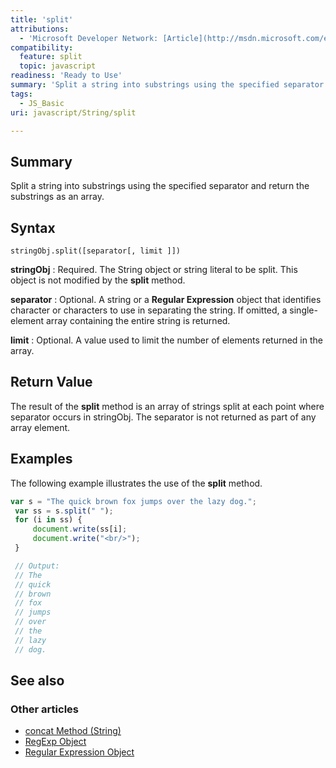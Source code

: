 ```yaml
---
title: 'split'
attributions:
  - 'Microsoft Developer Network: [Article](http://msdn.microsoft.com/en-us/library/ie/t5az126b(v=vs.94).aspx)'
compatibility:
  feature: split
  topic: javascript
readiness: 'Ready to Use'
summary: 'Split a string into substrings using the specified separator and return the substrings as an array.'
tags:
  - JS_Basic
uri: javascript/String/split

---
```

## Summary

Split a string into substrings using the specified separator and return the substrings as an array.

## Syntax

    stringObj.split([separator[, limit ]])

**stringObj**
:   Required. The String object or string literal to be split. This object is not modified by the **split** method.

**separator**
:   Optional. A string or a **Regular Expression** object that identifies character or characters to use in separating the string. If omitted, a single-element array containing the entire string is returned.

**limit**
:   Optional. A value used to limit the number of elements returned in the array.

## Return Value

The result of the **split** method is an array of strings split at each point where separator occurs in stringObj. The separator is not returned as part of any array element.

## Examples

The following example illustrates the use of the **split** method.

``` js
var s = "The quick brown fox jumps over the lazy dog.";
 var ss = s.split(" ");
 for (i in ss) {
     document.write(ss[i];
     document.write("<br/>");
 }

 // Output:
 // The
 // quick
 // brown
 // fox
 // jumps
 // over
 // the
 // lazy
 // dog.
```

## See also

### Other articles

-   [concat Method (String)](/javascript/String/concat)
-   [RegExp Object](/javascript/RegExp)
-   [Regular Expression Object](/javascript/regular_expression)


